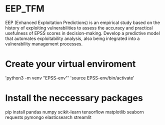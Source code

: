 # EEP_TFM
EEP (Enhanced Exploitation Predictions) is an empirical study based on the history of exploiting vulnerabilities to assess the accuracy and practical usefulness of EPSS scores in decision-making. Develop a predictive model that automates exploitability analysis, also being integrated into a vulnerability management processes.

# Create your virtual enviroment
'python3 -m venv "EPSS-env"'
'source EPSS-env/bin/activate'

# Install the neccessary packages
pip install pandas numpy scikit-learn tensorflow matplotlib seaborn requests pymongo elasticsearch streamlit

